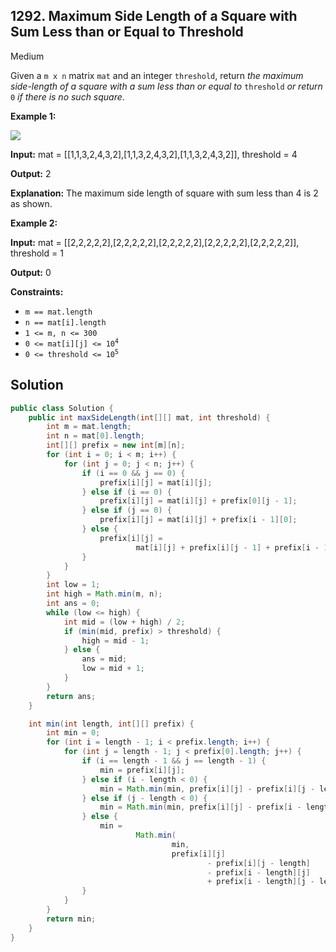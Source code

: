 ## 1292\. Maximum Side Length of a Square with Sum Less than or Equal to Threshold

Medium

Given a `m x n` matrix `mat` and an integer `threshold`, return _the maximum side-length of a square with a sum less than or equal to_ `threshold` _or return_ `0` _if there is no such square_.

**Example 1:**

![](https://assets.leetcode.com/uploads/2019/12/05/e1.png)

**Input:** mat = [[1,1,3,2,4,3,2],[1,1,3,2,4,3,2],[1,1,3,2,4,3,2]], threshold = 4

**Output:** 2

**Explanation:** The maximum side length of square with sum less than 4 is 2 as shown.

**Example 2:**

**Input:** mat = [[2,2,2,2,2],[2,2,2,2,2],[2,2,2,2,2],[2,2,2,2,2],[2,2,2,2,2]], threshold = 1

**Output:** 0

**Constraints:**

*   `m == mat.length`
*   `n == mat[i].length`
*   `1 <= m, n <= 300`
*   <code>0 <= mat[i][j] <= 10<sup>4</sup></code>
*   <code>0 <= threshold <= 10<sup>5</sup></code>

## Solution

```java
public class Solution {
    public int maxSideLength(int[][] mat, int threshold) {
        int m = mat.length;
        int n = mat[0].length;
        int[][] prefix = new int[m][n];
        for (int i = 0; i < m; i++) {
            for (int j = 0; j < n; j++) {
                if (i == 0 && j == 0) {
                    prefix[i][j] = mat[i][j];
                } else if (i == 0) {
                    prefix[i][j] = mat[i][j] + prefix[0][j - 1];
                } else if (j == 0) {
                    prefix[i][j] = mat[i][j] + prefix[i - 1][0];
                } else {
                    prefix[i][j] =
                            mat[i][j] + prefix[i][j - 1] + prefix[i - 1][j] - prefix[i - 1][j - 1];
                }
            }
        }
        int low = 1;
        int high = Math.min(m, n);
        int ans = 0;
        while (low <= high) {
            int mid = (low + high) / 2;
            if (min(mid, prefix) > threshold) {
                high = mid - 1;
            } else {
                ans = mid;
                low = mid + 1;
            }
        }
        return ans;
    }

    int min(int length, int[][] prefix) {
        int min = 0;
        for (int i = length - 1; i < prefix.length; i++) {
            for (int j = length - 1; j < prefix[0].length; j++) {
                if (i == length - 1 && j == length - 1) {
                    min = prefix[i][j];
                } else if (i - length < 0) {
                    min = Math.min(min, prefix[i][j] - prefix[i][j - length]);
                } else if (j - length < 0) {
                    min = Math.min(min, prefix[i][j] - prefix[i - length][j]);
                } else {
                    min =
                            Math.min(
                                    min,
                                    prefix[i][j]
                                            - prefix[i][j - length]
                                            - prefix[i - length][j]
                                            + prefix[i - length][j - length]);
                }
            }
        }
        return min;
    }
}
```